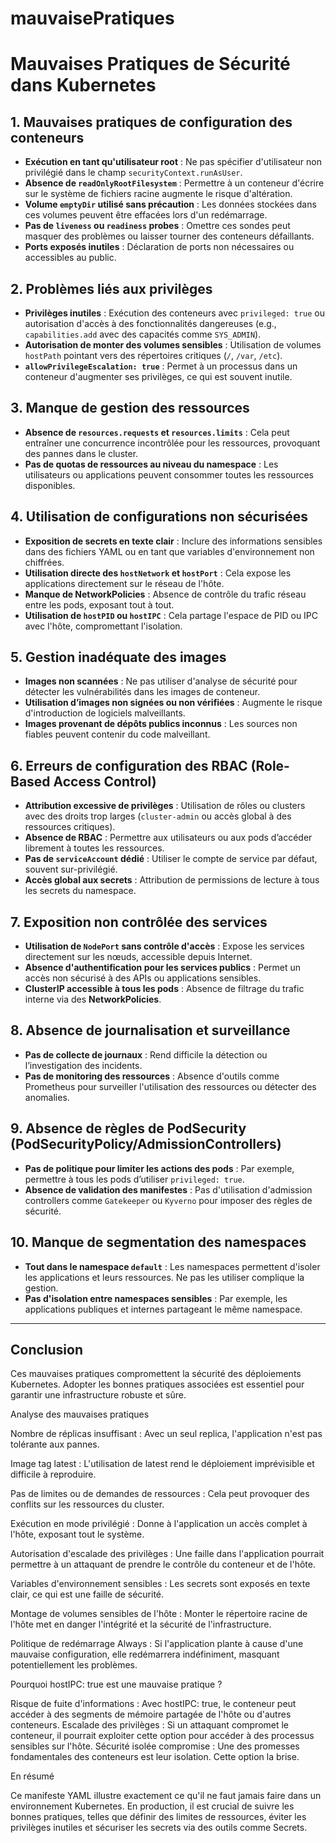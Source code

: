 # mauvaisePratiques

# Mauvaises Pratiques de Sécurité dans Kubernetes

## 1. Mauvaises pratiques de configuration des conteneurs
- **Exécution en tant qu'utilisateur root** : Ne pas spécifier d'utilisateur non privilégié dans le champ `securityContext.runAsUser`.
- **Absence de `readOnlyRootFilesystem`** : Permettre à un conteneur d'écrire sur le système de fichiers racine augmente le risque d'altération.
- **Volume `emptyDir` utilisé sans précaution** : Les données stockées dans ces volumes peuvent être effacées lors d'un redémarrage.
- **Pas de `liveness` ou `readiness` probes** : Omettre ces sondes peut masquer des problèmes ou laisser tourner des conteneurs défaillants.
- **Ports exposés inutiles** : Déclaration de ports non nécessaires ou accessibles au public.

## 2. Problèmes liés aux privilèges
- **Privilèges inutiles** : Exécution des conteneurs avec `privileged: true` ou autorisation d'accès à des fonctionnalités dangereuses (e.g., `capabilities.add` avec des capacités comme `SYS_ADMIN`).
- **Autorisation de monter des volumes sensibles** : Utilisation de volumes `hostPath` pointant vers des répertoires critiques (`/`, `/var`, `/etc`).
- **`allowPrivilegeEscalation: true`** : Permet à un processus dans un conteneur d'augmenter ses privilèges, ce qui est souvent inutile.

## 3. Manque de gestion des ressources
- **Absence de `resources.requests` et `resources.limits`** : Cela peut entraîner une concurrence incontrôlée pour les ressources, provoquant des pannes dans le cluster.
- **Pas de quotas de ressources au niveau du namespace** : Les utilisateurs ou applications peuvent consommer toutes les ressources disponibles.

## 4. Utilisation de configurations non sécurisées
- **Exposition de secrets en texte clair** : Inclure des informations sensibles dans des fichiers YAML ou en tant que variables d'environnement non chiffrées.
- **Utilisation directe des `hostNetwork` et `hostPort`** : Cela expose les applications directement sur le réseau de l'hôte.
- **Manque de NetworkPolicies** : Absence de contrôle du trafic réseau entre les pods, exposant tout à tout.
- **Utilisation de `hostPID` ou `hostIPC`** : Cela partage l'espace de PID ou IPC avec l'hôte, compromettant l'isolation.

## 5. Gestion inadéquate des images
- **Images non scannées** : Ne pas utiliser d'analyse de sécurité pour détecter les vulnérabilités dans les images de conteneur.
- **Utilisation d’images non signées ou non vérifiées** : Augmente le risque d'introduction de logiciels malveillants.
- **Images provenant de dépôts publics inconnus** : Les sources non fiables peuvent contenir du code malveillant.

## 6. Erreurs de configuration des RBAC (Role-Based Access Control)
- **Attribution excessive de privilèges** : Utilisation de rôles ou clusters avec des droits trop larges (`cluster-admin` ou accès global à des ressources critiques).
- **Absence de RBAC** : Permettre aux utilisateurs ou aux pods d’accéder librement à toutes les ressources.
- **Pas de `serviceAccount` dédié** : Utiliser le compte de service par défaut, souvent sur-privilégié.
- **Accès global aux secrets** : Attribution de permissions de lecture à tous les secrets du namespace.

## 7. Exposition non contrôlée des services
- **Utilisation de `NodePort` sans contrôle d'accès** : Expose les services directement sur les nœuds, accessible depuis Internet.
- **Absence d'authentification pour les services publics** : Permet un accès non sécurisé à des APIs ou applications sensibles.
- **ClusterIP accessible à tous les pods** : Absence de filtrage du trafic interne via des **NetworkPolicies**.

## 8. Absence de journalisation et surveillance
- **Pas de collecte de journaux** : Rend difficile la détection ou l’investigation des incidents.
- **Pas de monitoring des ressources** : Absence d'outils comme Prometheus pour surveiller l'utilisation des ressources ou détecter des anomalies.

## 9. Absence de règles de PodSecurity (PodSecurityPolicy/AdmissionControllers)
- **Pas de politique pour limiter les actions des pods** : Par exemple, permettre à tous les pods d’utiliser `privileged: true`.
- **Absence de validation des manifestes** : Pas d'utilisation d'admission controllers comme `Gatekeeper` ou `Kyverno` pour imposer des règles de sécurité.

## 10. Manque de segmentation des namespaces
- **Tout dans le namespace `default`** : Les namespaces permettent d'isoler les applications et leurs ressources. Ne pas les utiliser complique la gestion.
- **Pas d'isolation entre namespaces sensibles** : Par exemple, les applications publiques et internes partageant le même namespace.

---

## Conclusion
Ces mauvaises pratiques compromettent la sécurité des déploiements Kubernetes. Adopter les bonnes pratiques associées est essentiel pour garantir une infrastructure robuste et sûre.



Analyse des mauvaises pratiques

Nombre de réplicas insuffisant : Avec un seul replica, l'application n'est pas tolérante aux pannes.

Image tag latest : L'utilisation de latest rend le déploiement imprévisible et difficile à reproduire.

Pas de limites ou de demandes de ressources : Cela peut provoquer des conflits sur les ressources du cluster.

Exécution en mode privilégié : Donne à l'application un accès complet à l'hôte, exposant tout le système.

Autorisation d'escalade des privilèges : Une faille dans l'application pourrait permettre à un attaquant de prendre le contrôle du conteneur et de l'hôte.

Variables d'environnement sensibles : Les secrets sont exposés en texte clair, ce qui est une faille de sécurité.

Montage de volumes sensibles de l'hôte : Monter le répertoire racine de l'hôte met en danger l'intégrité et la sécurité de l'infrastructure.

Politique de redémarrage Always : Si l'application plante à cause d'une mauvaise configuration, elle redémarrera indéfiniment, masquant potentiellement les problèmes.

Pourquoi hostIPC: true est une mauvaise pratique ?

Risque de fuite d'informations : Avec hostIPC: true, le conteneur peut accéder à des segments de mémoire partagée de l'hôte ou d'autres conteneurs.
Escalade des privilèges : Si un attaquant compromet le conteneur, il pourrait exploiter cette option pour accéder à des processus sensibles sur l'hôte.
Sécurité isolée compromise : Une des promesses fondamentales des conteneurs est leur isolation. Cette option la brise.



En résumé

Ce manifeste YAML illustre exactement ce qu'il ne faut jamais faire dans un environnement Kubernetes. En production, il est crucial de suivre les bonnes 
pratiques, telles que définir des limites de ressources, éviter les privilèges inutiles et sécuriser les secrets via des outils comme Secrets.

